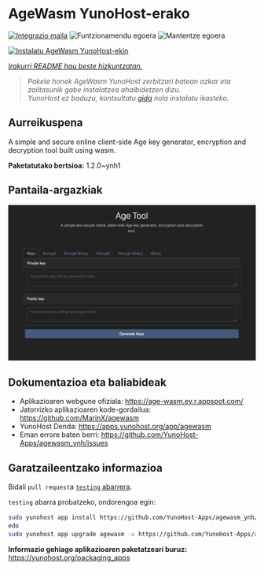 <!--
Ohart ongi: README hau automatikoki sortu da <https://github.com/YunoHost/apps/tree/master/tools/readme_generator>ri esker
EZ editatu eskuz.
-->

# AgeWasm YunoHost-erako

[![Integrazio maila](https://apps.yunohost.org/badge/integration/agewasm)](https://ci-apps.yunohost.org/ci/apps/agewasm/)
![Funtzionamendu egoera](https://apps.yunohost.org/badge/state/agewasm)
![Mantentze egoera](https://apps.yunohost.org/badge/maintained/agewasm)

[![Instalatu AgeWasm YunoHost-ekin](https://install-app.yunohost.org/install-with-yunohost.svg)](https://install-app.yunohost.org/?app=agewasm)

*[Irakurri README hau beste hizkuntzatan.](./ALL_README.md)*

> *Pakete honek AgeWasm YunoHost zerbitzari batean azkar eta zailtasunik gabe instalatzea ahalbidetzen dizu.*  
> *YunoHost ez baduzu, kontsultatu [gida](https://yunohost.org/install) nola instalatu ikasteko.*

## Aurreikuspena

A simple and secure online client-side Age key generator, encryption and decryption tool built using wasm.


**Paketatutako bertsioa:** 1.2.0~ynh1

## Pantaila-argazkiak

![AgeWasm(r)en pantaila-argazkia](./doc/screenshots/screenshot.png)

## Dokumentazioa eta baliabideak

- Aplikazioaren webgune ofiziala: <https://age-wasm.ey.r.appspot.com/>
- Jatorrizko aplikazioaren kode-gordailua: <https://github.com/MarinX/agewasm>
- YunoHost Denda: <https://apps.yunohost.org/app/agewasm>
- Eman errore baten berri: <https://github.com/YunoHost-Apps/agewasm_ynh/issues>

## Garatzaileentzako informazioa

Bidali `pull request`a [`testing` abarrera](https://github.com/YunoHost-Apps/agewasm_ynh/tree/testing).

`testing` abarra probatzeko, ondorengoa egin:

```bash
sudo yunohost app install https://github.com/YunoHost-Apps/agewasm_ynh/tree/testing --debug
edo
sudo yunohost app upgrade agewasm -u https://github.com/YunoHost-Apps/agewasm_ynh/tree/testing --debug
```

**Informazio gehiago aplikazioaren paketatzeari buruz:** <https://yunohost.org/packaging_apps>
